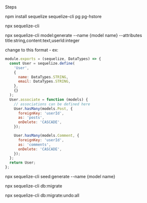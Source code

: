 Steps

npm install sequelize sequelize-cli pg pg-hstore

npx sequelize-cli

npx sequelize-cli model:generate --name {model name} --attributes title:string,content:text,userId:integer

change to this format - ex:

```javascript
module.exports = (sequelize, DataTypes) => {
  const User = sequelize.define(
    'User',
    {
      name: DataTypes.STRING,
      email: DataTypes.STRING,
    },
    {}
  );
  User.associate = function (models) {
    // associations can be defined here
    User.hasMany(models.Post, {
      foreignKey: 'userId',
      as: 'posts',
      onDelete: 'CASCADE',
    });

    User.hasMany(models.Comment, {
      foreignKey: 'userId',
      as: 'comments',
      onDelete: 'CASCADE',
    });
  };
  return User;
};
```

npx sequelize-cli seed:generate --name {model name}

npx sequelize-cli db:migrate

npx sequelize-cli db:migrate:undo:all

```

```
